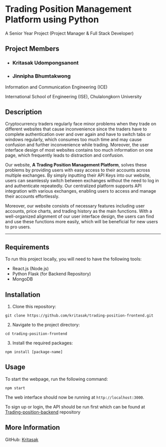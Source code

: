 # Trading Position Management Platform using Python

A Senior Year Project (Project Manager & Full Stack Developer)

## Project Members

-   ### **Kritasak Udompongsanont**
-   ### **Jinnipha Bhumtakwong**

Information and Communication Engineering (ICE)

International School of Engineering (ISE), Chulalongkorn University

## Description

Cryptocurrency traders regularly face minor problems when they trade on different websites that cause inconvenience since the traders have to complete authentication over and over again and have to switch tabs or windows regularly, which consumes too much time and may cause confusion and further inconvenience while trading. Moreover, the user interface design of most websites contains too much information on one page, which frequently leads to distraction and confusion.

Our website, **A Trading Position Management Platform**, solves these problems by providing users with easy access to their accounts across multiple exchanges. By simply inputting their API Keys into our website, users can seamlessly switch between exchanges without the need to log in and authenticate repeatedly. Our centralized platform supports API integration with various exchanges, enabling users to access and manage their accounts effortlessly.

Moreover, our website consists of necessary features including user accounts, price charts, and trading history as the main functions. With a well-organized alignment of our user interface design, the users can find and use these functions more easily, which will be beneficial for new users to pro users.

---

## Requirements

To run this project locally, you will need to have the following tools:

-   React.js (Node.js)
-   Python Flask (for Backend Repository)
-   MongoDB

## Installation

1. Clone this repository:

```
git clone https://github.com/kritasak/trading-position-frontend.git
```

2. Navigate to the project directory:

```
cd trading-position-frontend
```

3. Install the required packages:

```
npm install [package-name]
```

## Usage

To start the webpage, run the following command:

```
npm start
```

The web interface should now be running at `http://localhost:3000`.

To sign up or login, the API should be run first which can be found at [Trading-position-backend](https://github.com/kritasak/trading-position-backend) repository

## More Information

GitHub: [Kritasak](https://github.com/kritasak)
